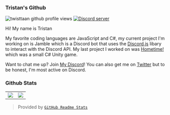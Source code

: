 ### Tristan's Github

<div>
  <p>
    <img src="https://komarev.com/ghpvc/?username=twisttaan" alt="twisttaan github profile views" />
    <a href="https://dsc.gg/tristan"><img src="https://discordapp.com/api/guilds/800977362757091329/embed.png" alt="Discord server" /></a>
  </p>
</div>

Hi! My name is Tristan

My favorite coding languages are JavaScript and C#, my current project I'm working on is Jamble which is a Discord bot that uses the [Discord.js] libary to interact with the Discord API. My last project I worked on was [Hometime!] which was a small C# Unity game.

Want to chat me up? Join [My Discord]! You can also get me on [Twitter] but to be honest, I'm most active on Discord.


### Github Stats
<table>
  <tr>
    <td align="center" style="padding=0;width=50%;">
      <img align="center" style="padding=0;" src="https://github-readme-stats.vercel.app/api/?username=twisttaan&show_icons=true" />
    </td>
    <td align="center" style="padding=0;width=50%;">
      <img align="center" style="padding=0;" src="https://github-readme-stats.quantumlytangled.vercel.app/api/top-langs/?username=twisttaan&layout=compact&show_icons=true" />
    </td>
  </tr>
</table>

> Provided by [`GitHub Readme Stats`]

[Twitter]: https://twitter.com/twisttaan
[Discord.js]: https://github.com/discordjs/discord.js
[My Discord]: https://dsc.gg/tristan
[`GitHub Readme Stats`]: https://github.com/anuraghazra/github-readme-stats
[Hometime!]: https://twisttaan.itch.io/hometime
